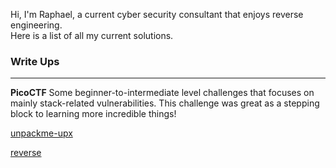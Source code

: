 Hi, I'm Raphael, a current cyber security consultant that enjoys reverse engineering.\
Here is a list of all my current solutions.

### Write Ups
---
**PicoCTF**
Some beginner-to-intermediate level challenges that focuses on mainly stack-related vulnerabilities. This challenge was great as a stepping block to learning more incredible things!

[unpackme-upx](unpackme-upx/unpackme-upx.md)

[reverse](reverse/reverse.md)